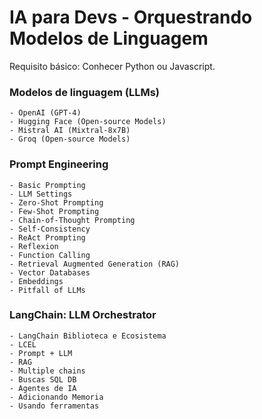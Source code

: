 # IA para Devs - Orquestrando Modelos de Linguagem
Requisito básico: Conhecer Python ou Javascript.

### Modelos de linguagem (LLMs)
    - OpenAI (GPT-4)
    - Hugging Face (Open-source Models)
    - Mistral AI (Mixtral-8x7B)
    - Groq (Open-source Models)
### Prompt Engineering
    - Basic Prompting
    - LLM Settings
    - Zero-Shot Prompting
    - Few-Shot Prompting
    - Chain-of-Thought Prompting
    - Self-Consistency
    - ReAct Prompting
    - Reflexion
    - Function Calling
    - Retrieval Augmented Generation (RAG)
    - Vector Databases
    - Embeddings
    - Pitfall of LLMs
### LangChain: LLM Orchestrator
    - LangChain Biblioteca e Ecosistema
    - LCEL
    - Prompt + LLM
    - RAG
    - Multiple chains
    - Buscas SQL DB
    - Agentes de IA
    - Adicionando Memoria
    - Usando ferramentas